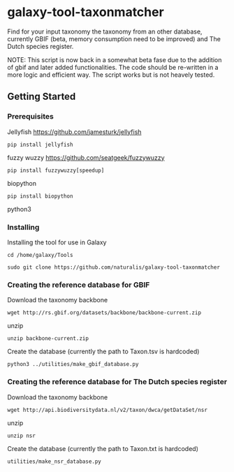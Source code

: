 # galaxy-tool-taxonmatcher
Find for your input taxonomy the taxonomy from an other database, currently GBIF (beta, memory consumption need to be improved) and The Dutch species register.

NOTE:
This script is now back in a somewhat beta fase due to the addition of gbif and later added functionalities. The code should be re-written in a more logic and efficient way. The script works but is not heavely tested. 

## Getting Started
### Prerequisites
Jellyfish https://github.com/jamesturk/jellyfish<br />
```
pip install jellyfish
```
fuzzy wuzzy https://github.com/seatgeek/fuzzywuzzy<br />
```
pip install fuzzywuzzy[speedup]
```
biopython
```
pip install biopython
```
python3
### Installing
Installing the tool for use in Galaxy
```
cd /home/galaxy/Tools
```
```
sudo git clone https://github.com/naturalis/galaxy-tool-taxonmatcher
```
### Creating the reference database for GBIF
Download the taxonomy backbone
```
wget http://rs.gbif.org/datasets/backbone/backbone-current.zip
```
unzip
```
unzip backbone-current.zip
```
Create the database (currently the path to Taxon.tsv is hardcoded)
```
python3 ../utilities/make_gbif_database.py
```
### Creating the reference database for The Dutch species register
Download the taxonomy backbone
```
wget http://api.biodiversitydata.nl/v2/taxon/dwca/getDataSet/nsr
```
unzip
```
unzip nsr
```
Create the database (currently the path to Taxon.txt is hardcoded)
```
utilities/make_nsr_database.py
```
